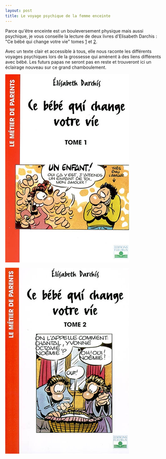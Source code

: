```yaml
---
layout: post
title: Le voyage psychique de la femme enceinte
---
```


Parce qu'être enceinte est un bouleversement physique mais aussi psychique, je vous conseille la lecture de deux livres d'Elisabeth Darchis :
"Ce bébé qui change votre vie" tomes [1](http://livre.fnac.com/a1336630/Elisabeth-Darchis-Ce-bebe-qui-change-votre-vie) et [2](http://livre.fnac.com/a1336631/Elisabeth-Darchis-Ce-bebe-qui-change-votre-vie).

Avec un texte clair et accessible à tous, elle nous raconte les différents voyages psychiques lors de la grossesse
qui amènent à des liens différents avec bébé.
Les futurs papas ne seront pas en reste et trouveront ici un éclairage nouveau sur ce grand chamboulement.

[![Ce bébé qui change votre vie, tome 1](/assets/2014-02-04/Ce-bebe-qui-change-votre-vie-tome-1.png)](http://livre.fnac.com/a1336630/Elisabeth-Darchis-Ce-bebe-qui-change-votre-vie)

[![Ce bébé qui change votre vie, tome 2](/assets/2014-02-04/Ce-bebe-qui-change-votre-vie-tome-2.png)](http://livre.fnac.com/a1336631/Elisabeth-Darchis-Ce-bebe-qui-change-votre-vie)
